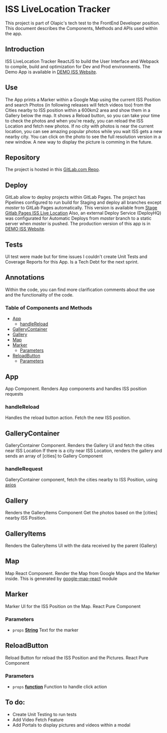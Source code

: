 # ISS LiveLocation Tracker
This project is part of Olapic's tech test to the FrontEnd Developer position. 
This document describes the Components, Methods and APIs used within the app.

## Introduction
ISS LiveLocation Tracker ReactJS to build the User Interface and Webpack to compile, build and optimization for Dev and Prod environments.
The Demo App is available in [DEMO ISS Website][14].

## Use
The App prints a Marker within a Google Map using the current ISS Position and search Photos (in following releases will fetch videos too) from the Cities nearby to ISS position within a 600km2 area and show them in a Gallery below the map.
It shows a Reload button, so you can take your time to check the photos and when you're ready, you can reload the ISS Location and fetch new photos. 
If no city with photos is near the current location, you can see amazing popular photos while you wait ISS gets a new nearby city.
You can click on the photo to see the full resolution version in a new window. A new way to display the picture is comming in the future. 

## Repository
The project is hosted in this [GitLab.com Repo][15]. 

## Deploy
GitLab allow to deploy projects within GitLab Pages. The project has Pipelines configured to run build for Staging and deploy all branches except _master_ to GitLab Pages automatically.
This version is available from [Stage Gitlab Pages ISS Live Location][17]
Also, an external Deploy Service (DeployHQ) was configurated for Automatic Deploys from _master_ branch to a static server when _master_ is pushed. 
The production version of this app is in [DEMO ISS Website][16]. 

## Tests
UI test were made but for time issues I couldn't create Unit Tests and Coverage Reports for this App. Is a Tech Debt for the next sprint.


## Annotations
Within the code, you can find more clarification comments about the use and the functionality of the code. 

### Table of Components and Methods

-   [App][1]
    -   [handleReload][2]
-   [GalleryContainer][3]
-   [Gallery][4]
-   [Map][5]
-   [Marker][6]
    -   [Parameters][7]
-   [ReloadButton][8]
    -   [Parameters][9]

## App

App Component. Renders App components and handles ISS position requests

### handleReload

Handles the reload button action. Fetch the new ISS position.

## GalleryContainer

GalleryContainer Component. Renders the Gallery UI and fetch the cities near ISS Location
If there is a city near ISS Location, renders the gallery and sends an array of [cities] to Gallery Component

### handleRequest

GalleryContainer component, fetch the cities nearby to ISS Position, using [axios][13]

## Gallery

Renders the GalleryItems Component
Get the photos based on the [cities] nearby ISS Position.

## GalleryItems

Renders the GalleryItems UI with the data received by the parent (Gallery)

## Map

Map React Component. Render the Map from Google Maps and the Marker inside.
This is generated by [google-map-react][12] module

## Marker

Marker UI for the ISS Position on the Map. React Pure Component

### Parameters

-   `props` **[String][10]** Text for the marker

## ReloadButton

Reload Button for reload the ISS Position and the Pictures. React Pure Component

### Parameters

-   `props` **[function][11]** Function to handle click action

[1]: #app

[2]: #handlereload

[3]: #gallerycontainer

[4]: #gallery

[5]: #map

[6]: #marker

[7]: #parameters

[8]: #reloadbutton

[9]: #parameters-1

[10]: https://developer.mozilla.org/docs/Web/JavaScript/Reference/Global_Objects/String

[11]: https://developer.mozilla.org/docs/Web/JavaScript/Reference/Statements/function

[12]: https://github.com/google-map-react/google-map-react

[13]: https://github.com/axios/axios

[14]: https://iss-live-location.web.app/

[15]: https://gitlab.com/manumac86/iss-livelocation-ui

[16]: https://iss-live-location.web.app

[17]: https://manumac86.gitlab.io/iss-livelocation-ui/

## To do: 
 - Create Unit Testing to run tests
 - Add Video Fetch Feature
 - Add Portals to display pictures and videos within a modal
